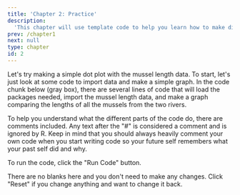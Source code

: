 ```yaml
---
title: 'Chapter 2: Practice'
description:
  'This chapter will use template code to help you learn how to make different types of graphs using the ggplot2 package in R.'
prev: /chapter1
next: null
type: chapter
id: 2
---
```


<exercise id="1" title="Getting Started in R" type="slides">

<slides source="chapter2_01_start">
</slides>

</exercise>

<exercise id="2" title="Making a Dot Plot">

Let's try making a simple dot plot with the mussel length data. To start, let's just look at some code to import data and make a simple graph.
In the code chunk below (gray box), there are several lines of code that will load the packages needed, import the mussel length data, and make a graph comparing the lengths of all the mussels from the two rivers.

To help you understand what the different parts of the code do, there are comments included.  Any text after the "#" is considered a comment and is ignored by R. Keep in mind that you should always heavily comment your own code when you start writing code so your future self remembers what your past self did and why.

To run the code, click the "Run Code" button.

<codeblock id="02_01">

There are no blanks here and you don't need to make any changes. Click "Reset" if you change anything and want to change it back.

</codeblock>

</exercise>